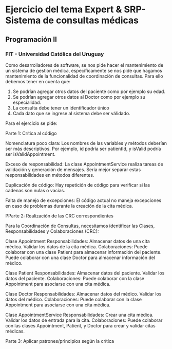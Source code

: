 # Ejercicio del tema Expert & SRP-Sistema de consultas médicas
## Programación II
### FIT - Universidad Católica del Uruguay

Como desarrolladores de software, se nos pide hacer el mantenimiento de un sistema de gestión médica, especifícamente se nos pide que hagamos mantenimiento de la funcionalidad de coordinación de consultas. Para ello debemos tener en cuenta que:
1. Se podrían agregar otros datos del paciente como por ejemplo su edad.
2. Se podrían agregar otros datos al Doctor como por ejemplo su especialidad.
3. La consulta debe tener un identificador único
4. Cada dato que se ingrese al sistema debe ser válidado.

Para el ejercicio se pide:

Parte 1: Crítica al código

Nomenclatura poco clara: Los nombres de las variables y métodos deberían ser más descriptivos. Por ejemplo, id podría ser patientId, y isValid podría ser isValidAppointment.

Exceso de responsabilidad: La clase AppointmentService realiza tareas de validación y generación de mensajes. Sería mejor separar estas responsabilidades en métodos diferentes.

Duplicación de código: Hay repetición de código para verificar si las cadenas son nulas o vacías.

Falta de manejo de excepciones: El código actual no maneja excepciones en caso de problemas durante la creación de la cita médica.



PParte 2: Realización de las CRC correspondientes

Para la Coordinación de Consultas, necesitamos identificar las Clases, Responsabilidades y Colaboraciones (CRC):

Clase Appointment
Responsabilidades:
Almacenar datos de una cita médica.
Validar los datos de la cita médica.
Colaboraciones:
Puede colaborar con una clase Patient para almacenar información del paciente.
Puede colaborar con una clase Doctor para almacenar información del médico.


Clase Patient
Responsabilidades:
Almacenar datos del paciente.
Validar los datos del paciente.
Colaboraciones:
Puede colaborar con la clase Appointment para asociarse con una cita médica.

Clase Doctor
Responsabilidades:
Almacenar datos del médico.
Validar los datos del médico.
Colaboraciones:
Puede colaborar con la clase Appointment para asociarse con una cita médica.

Clase AppointmentService
Responsabilidades:
Crear una cita médica.
Validar los datos de entrada para la cita.
Colaboraciones:
Puede colaborar con las clases Appointment, Patient, y Doctor para crear y validar citas médicas.



Parte 3: Aplicar patrones/principios según la crítica

